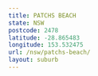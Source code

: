```yaml
---
title: PATCHS BEACH
state: NSW
postcode: 2478
latitude: -28.865483
longitude: 153.532475
url: /nsw/patchs-beach/
layout: suburb
---
```

